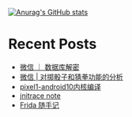 


<!--
**runtimem/runtimem** is a ✨ _special_ ✨ repository because its `README.md` (this file) appears on your GitHub profile.

Here are some ideas to get you started:

- 🔭 I’m currently working on ...
- 🌱 I’m currently learning ...
- 👯 I’m looking to collaborate on ...
- 🤔 I’m looking for help with ...
- 💬 Ask me about ...
- 📫 How to reach me: ...
- 😄 Pronouns: ...
- ⚡ Fun fact: ...
-->

[![Anurag's GitHub stats](https://github-readme-stats.vercel.app/api?username=runtimme&show_icons=true)](https://github.com/anuraghazra/github-readme-stats)

# Recent Posts
<!-- BLOG-POST-LIST:START -->
- [微信 ｜ 数据库解密](https://reao.io/archives/347/)
- [微信 | 对掷骰子和猜拳功能的分析](https://reao.io/archives/331/)
- [pixel1-android10内核编译](https://reao.io/archives/330/)
- [jnitrace note](https://reao.io/archives/320/)
- [Frida 随手记](https://reao.io/archives/241/)
<!-- BLOG-POST-LIST:END -->

